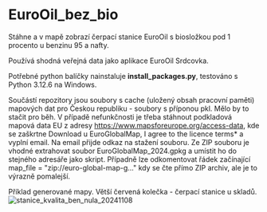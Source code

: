 # EuroOil_bez_bio
Stáhne a v mapě zobrazí čerpací stanice EuroOil s biosložkou pod 1 procento u benzinu 95 a nafty. 

Používá shodná veřejná data jako aplikace EuroOil Srdcovka.

Potřebné python balíčky nainstaluje **install_packages.py**, testováno s Python 3.12.6 na Windows.

Součástí repozitory jsou soubory s cache (uložený obsah pracovní paměti) mapových dat pro Českou republiku - soubory s příponou pkl. Mělo by to stačit pro běh. V případě nefunkčnosti je třeba stáhnout podkladová mapová data EU z adresy https://www.mapsforeurope.org/access-data, kde se zaškrtne Download u EuroGlobalMap,  I agree to the licence terms* a vyplní email. Na email přijde odkaz na stažení souboru. Ze ZIP souboru je vhodné extrahovat soubor EuroGlobalMap_2024.gpkg a umístit ho do stejného adresáře jako skript. Případně lze odkomentovat řádek začínající map_file = "zip://euro-global-map-g..." kdy se čte přímo ZIP archiv, ale je to výrazně pomalejší.

Příklad generované mapy. Větší červená kolečka - čerpací stanice u skladů.
![stanice_kvalita_ben_nula_20241108](https://github.com/user-attachments/assets/e217c6e0-a40c-43ab-87a9-17f2e3dea6d6)

